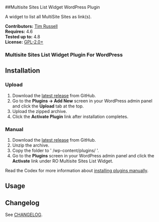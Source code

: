 ##Multisite Sites List Widget WordPress Plugin

A widget to list all MultiSite Sites as link(s).

__Contributors:__ [Tim Russell](https://github.com/tdavidrussell)   
__Requires:__ 4.6     
__Tested up to:__ 4.8  
__License:__ [GPL-2.0+](http://www.gnu.org/licenses/gpl-2.0.html)   


### Multisite Sites List Widget Plugin For WordPress

## Installation ##

### Upload ###

1. Download the [latest release](https://github.com/tdavidrussell/) from GitHub.
2. Go to the __Plugins &rarr; Add New__ screen in your WordPress admin panel and click the __Upload__ tab at the top.
3. Upload the zipped archive.
4. Click the __Activate Plugin__ link after installation completes.

### Manual ###

1. Download the [latest release](https://github.com/tdavidrussell/) from GitHub.
2. Unzip the archive.
3. Copy the folder to ' /wp-content/plugins/ '.
4. Go to the __Plugins__ screen in your WordPress admin panel and click the __Activate__ link under RO Multisite Sites List Widget.

Read the Codex for more information about [installing plugins manually](http://codex.wordpress.org/Managing_Plugins#Manual_Plugin_Installation).


## Usage ##


## Changelog

See [CHANGELOG](changelog.md).

